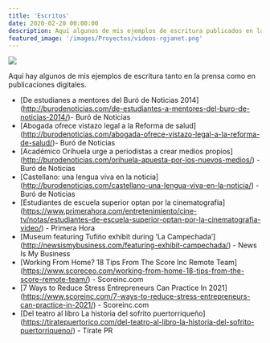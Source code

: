 ```yaml
---
title: 'Escritos'
date: 2020-02-20 00:00:00
description: Aquí algunos de mis ejemplos de escritura publicados en la prensa tradicional y medios digitales.
featured_image: '/images/Proyectos/videos-rgjanet.png'
---
```


![](www.rgjanet.com/images/Proyectos/videos-rgjanet.png)

Aquí hay algunos de mis ejemplos de escritura tanto en la prensa como en publicaciones digitales.

* [De estudianes a mentores del Buró de Noticias 2014] (http://burodenoticias.com/de-estudiantes-a-mentores-del-buro-de-noticias-2014/)- Buró de Noticias
* [Abogada ofrece vistazo legal a la Reforma de salud] (http://burodenoticias.com/abogada-ofrece-vistazo-legal-a-la-reforma-de-salud/)- Buró de Noticias
* [Académico Orihuela urge a periodistas a crear medios propios] (http://burodenoticias.com/orihuela-apuesta-por-los-nuevos-medios/) - Buró de Noticias
* [Castellano: una lengua viva en la noticia] (http://burodenoticias.com/castellano-una-lengua-viva-en-la-noticia/) - Buró de Noticias
* [Estudiantes de escuela superior optan por la cinematografía] (https://www.primerahora.com/entretenimiento/cine-tv/notas/estudiantes-de-escuela-superior-optan-por-la-cinematografia-video/) - Primera Hora
* [Museum featuring Tufiño exhibit during ‘La Campechada’] (http://newsismybusiness.com/featuring-exhibit-campechada/) - News Is My Business
* [Working From Home? 18 Tips From The Score Inc Remote Team] (https://www.scoreceo.com/working-from-home-18-tips-from-the-score-remote-team/) - Scoreinc.com
* [7 Ways to Reduce Stress Entrepreneurs Can Practice In 2021] (https://www.scoreinc.com/7-ways-to-reduce-stress-entrepreneurs-can-practice-in-2021/) - Scoreinc.com
* [Del teatro al libro La historia del sofrito puertorriqueño] (https://tiratepuertorico.com/del-teatro-al-libro-la-historia-del-sofrito-puertorriqueno/) - Tírate PR
